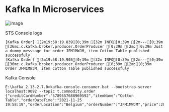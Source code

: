 # Kafka In Microservices

![image](https://user-images.githubusercontent.com/54174687/143459193-b838cd54-bca0-4fb1-a7df-c71d7efdb629.png)

STS Console logs

```
[Kafka Order] [2m19:58:19.839[0;39m [32m INFO[0;39m [2m---[0;39m [36mc.c.kafka.broker.producer.OrderProducer [0;39m [2m:[0;39m Just a dummy messsage for order JFM1MWJM, item Cotton Table published successfuly
[Kafka Order] [2m19:58:19.905[0;39m [32m INFO[0;39m [2m---[0;39m [36mc.c.kafka.broker.producer.OrderProducer [0;39m [2m:[0;39m Order JFM1MWJM, item Cotton Table published successfuly
```

Kafka Console 

```
E:\kafka_2.13-2.7.0>kafka-console-consumer.bat --bootstrap-server localhost:9092 --topic t.commodity.order
{"creditCardNumber":"5789557688969592","itemName":"Cotton Table","orderDateTime":"2021-11-25 19:58:19","orderLocation":"Belgium","orderNumber":"JFM1MWJM","price":286,"quantity":527}
```

